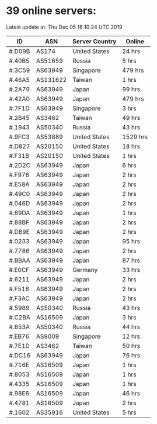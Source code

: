 # 39 online servers:

Latest update at: Thu Dec 05 16:10:24 UTC 2019

| ID | ASN | Server Country | Online |
| -- | --- | -------------- | ------ |
| #.D09B | AS174 | United States | 24 hrs |
| #.40B5 | AS51659 | Russia | 5 hrs |
| #.3C59 | AS63949 | Singapore | 479 hrs |
| #.46A5 | AS131622 | Taiwan | 1 hrs |
| #.2A79 | AS63949 | Japan | 99 hrs |
| #.42A0 | AS63949 | Japan | 479 hrs |
| #.7F1D | AS63949 | Singapore | 3 hrs |
| #.2B45 | AS3462 | Taiwan | 49 hrs |
| #.1943 | AS50340 | Russia | 43 hrs |
| #.9FC3 | AS53889 | United States | 1529 hrs |
| #.D827 | AS20150 | United States | 18 hrs |
| #.F31B | AS20150 | United States | 1 hrs |
| #.2D2C | AS63949 | Japan | 6 hrs |
| #.F976 | AS63949 | Japan | 2 hrs |
| #.E58A | AS63949 | Japan | 2 hrs |
| #.49C0 | AS63949 | Japan | 2 hrs |
| #.046D | AS63949 | Japan | 2 hrs |
| #.69DA | AS63949 | Japan | 1 hrs |
| #.88BF | AS63949 | Japan | 2 hrs |
| #.DB9E | AS63949 | Japan | 2 hrs |
| #.0233 | AS63949 | Japan | 95 hrs |
| #.7786 | AS63949 | Japan | 2 hrs |
| #.BBAA | AS63949 | Japan | 87 hrs |
| #.E0CF | AS63949 | Germany | 33 hrs |
| #.6211 | AS63949 | Japan | 2 hrs |
| #.F516 | AS63949 | Japan | 2 hrs |
| #.F3AC | AS63949 | Japan | 2 hrs |
| #.5989 | AS50340 | Russia | 43 hrs |
| #.C2BA | AS16509 | Japan | 3 hrs |
| #.653A | AS50340 | Russia | 44 hrs |
| #.EB76 | AS9009 | Singapore | 12 hrs |
| #.7E1D | AS3462 | Taiwan | 50 hrs |
| #.DC16 | AS63949 | Japan | 76 hrs |
| #.716E | AS16509 | Japan | 1 hrs |
| #.8053 | AS16509 | Japan | 1 hrs |
| #.4335 | AS16509 | Japan | 1 hrs |
| #.98E6 | AS16509 | Japan | 46 hrs |
| #.4781 | AS16509 | Japan | 2 hrs |
| #.1602 | AS35916 | United States | 5 hrs |

